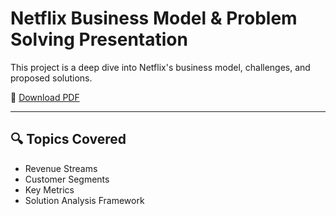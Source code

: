 # Netflix Business Model & Problem Solving Presentation

This project is a deep dive into Netflix's business model, challenges, and proposed solutions.

📄 [Download PDF](./Netflix_DeepDive.pptx)

---

## 🔍 Topics Covered
- Revenue Streams
- Customer Segments
- Key Metrics
- Solution Analysis Framework
